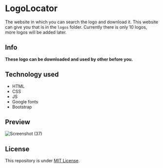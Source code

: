 # LogoLocator
The website in which you can search the logo and download it. This website can give you that is in the `logos` folder. Currently there is only 10 logos, more logos will be added later.

## Info
**These logo can be downloaded and used by other before you.**

## Technology used
- HTML
- CSS
- JS
- Google fonts
- Bootstrap

## Preview
![Screenshot (37)](https://github.com/Harshit2012/LogoLocator/assets/105143145/f20b485e-baeb-4d29-a18c-269520c94af7)

## License
This repository is under [MIT License](https://github.com/Harshit2012/LogoLocator?tab=MIT-1-ov-file#readme).

